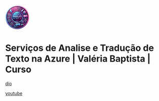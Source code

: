 ![alt text](image.png)

# Serviços de Analise e Tradução de Texto na Azure | Valéria Baptista | Curso

[dio](https://web.dio.me/course/analisar-e-traduzir-texto/learning/8dc6baf9-dfc8-4ca8-970a-0989bced5b96)

[youtube](https://www.youtube.com/playlist?list=PLUFkgDlXfnjuOL205bmwRVlV75sxjM01O)
